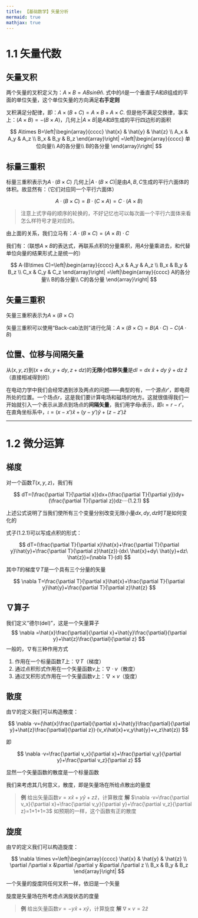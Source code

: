 ```yaml
---
title: 【基础数学】矢量分析
mermaid: true
mathjax: true
---
```


# 1.1 矢量代数

## 矢量叉积

两个矢量的叉积定义为：$A\times B =ABsin\theta \hat{n}$. 式中的$\hat{n}$是一个垂直于$A$和$B$组成的平面的单位矢量，这个单位矢量的方向满足**右手定则**

叉积满足分配律，即：$A\times (B+C)=A\times B+A\times C$. 但是他不满足交换律，事实上：$(A\times B)=-(B\times A)$，几何上$|A\times B|$是$A$和$B$生成的平行四边形的面积

$$
A\times B=\left|\begin{array}{cccc} 
 \hat{x} & \hat{y} & \hat{z} \\ 
A_x & A_y & A_z \\ 
B_x & B_y & B_z 
\end{array}\right|
=\left|\begin{array}{cccc} 
单位向量\\ 
A的各分量\\ 
B的各分量 
\end{array}\right|
$$

## 标量三重积

标量三重积表示为$A·(B\times C)$
几何上$|A·(B\times C)|$是由$A,B,C$生成的平行六面体的体积。故显然有：（它们对应同一个平行六面体）

$$
A·(B\times C)=B·(C\times A)=C·(A\times B)
$$

> 注意上式字母的顺序的轮换的，不好记忆也可以每次画一个平行六面体来看怎么样符号才是对应的。

由上面的关系，我们立马有：$A·(B\times C)=(A\times B)·C$

我们有：（联想$A\times B$的表达式，再联系点积的分量乘积，用$A$分量乘进去，和代替单位向量的结果形式上是统一的）

$$
A·(B\times C)=\left|\begin{array}{cccc} 
A_x & A_y & A_z \\ 
B_x & B_y & B_z \\ 
C_x & C_y & C_z 
\end{array}\right|
=\left|\begin{array}{cccc} 
A的各分量\\ 
B的各分量\\ 
C的各分量 
\end{array}\right|
$$

## 矢量三重积

矢量三重积表示为$A\times (B\times C)$

矢量三重积可以使用“Back-cab法则”进行化简：$A\times (B\times C)=B(A·C)-C(A·B)$

## 位置、位移与间隔矢量

从$(x,y,z)$到$(x+dx,y+dy,z+dz)$的**无限小位移矢量**是$dl=dx\ \hat{x}+dy\ \hat{y}+dz\ \hat{z}$（直接相减得到的）

在电动力学中我们会经常遇到涉及两点的问题——典型的有，一个源点$r'$，即电荷所处的位置。一个场点$r$，这是我们要计算电场和磁场的地方。这就很值得我们一开始就引入一个表示从源点到场点的**间隔矢量**，我们用字母$\iota$表示，即$\iota=r-r'$，在直角坐标系中，$\iota=(x-x')\hat{x}+(y-y')\hat{y}+(z-z')\hat{z}$

-------

# 1.2 微分运算

## 梯度

对一个函数$T(x,y,z)$，我们有

$$
dT=(\frac{\partial T}{\partial x})dx+(\frac{\partial T}{\partial y})dy+(\frac{\partial T}{\partial z})dz····(1.2.1)
$$

上述公式说明了当我们使所有三个变量分别改变无限小量$dx,dy,dz$时$T$是如何变化的

式子$(1.2.1)$可以写成点积的形式：

$$
dT=(\frac{\partial T}{\partial x}\hat{x}+\frac{\partial T}{\partial y}\hat{y}+\frac{\partial T}{\partial z}\hat{z})·(dx\ \hat{x}+dy\ \hat{y}+dz\ \hat{z})=(\nabla T)·(dl)
$$

其中$T$的梯度$\nabla T$是一个具有三个分量的矢量

$$
\nabla T=\frac{\partial T}{\partial x}\hat{x}+\frac{\partial T}{\partial y}\hat{y}+\frac{\partial T}{\partial z}\hat{z}
$$

## $\nabla$算子

我们定义“德尔(del)”，这是一个矢量算子
$$
\nabla =\hat{x}\frac{\partial}{\partial x}+\hat{y}\frac{\partial}{\partial y}+\hat{z}\frac{\partial}{\partial z}
$$
一般的，$\nabla$有三种作用方式

1. 作用在一个标量函数$T$上：$\nabla T$（梯度）
2. 通过点积形式作用在一个矢量函数$v$上：$\nabla ·v$（散度）
3. 通过叉积形式作用在一个矢量函数$v$上：$\nabla \times v$（旋度）

## 散度

由$\nabla$的定义我们可以构造散度：

$$
\nabla ·v=(\hat{x}\frac{\partial}{\partial x}+\hat{y}\frac{\partial}{\partial y}+\hat{z}\frac{\partial}{\partial z})·(v_x\hat{x}+v_y\hat{y}+v_z\hat{z})
$$


即

$$
\nabla ·v=\frac{\partial v_x}{\partial x}+\frac{\partial v_y}{\partial y}+\frac{\partial v_z}{\partial z}
$$

显然一个矢量函数的散度是一个标量函数

我们来考虑其几何意义，散度，即是矢量场在所给点散出的量度

> **例**  给出矢量函数$v=x\hat{x}+y\hat{y}+z\hat{z}$，计算散度
> **解**  $\nabla ·v=\frac{\partial v_x}{\partial x}+\frac{\partial v_y}{\partial y}+\frac{\partial v_z}{\partial z}=1+1+1=3$
> 如预期的一样，这个函数有正的散度

## 旋度

由$\nabla$的定义我们可以构造旋度：

$$
\nabla \times v=\left|\begin{array}{cccc} 
 \hat{x} & \hat{y} & \hat{z} \\ 
\partial /\partial x &\partial /\partial y &\partial /\partial z \\ 
B_x & B_y & B_z 
\end{array}\right|
$$

一个矢量的旋度同任何叉积一样，依旧是一个矢量

旋度是矢量场在所考虑点涡旋状态的度量

> **例**  给出矢量函数$v=-y\hat{x}+x\hat{y}$，计算旋度
> **解**  $\nabla \times v=2\hat{z}$

